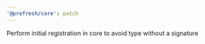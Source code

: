 ```yaml
---
'@prefresh/core': patch
---
```


Perform initial registration in core to avoid type without a signature
